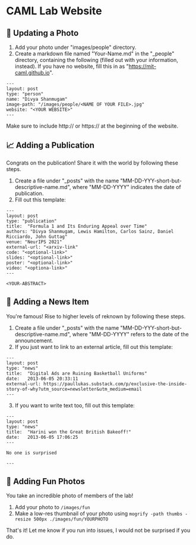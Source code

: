 CAML Lab Website
======================

📸 Updating a Photo
---------
1. Add your photo under "images/people" directory.
2. Create a markdown file named "Your-Name.md" in the "\_people" directory, containing the following (filled out with your information, instead).  If you have no website, fill this in as "https://mit-caml.github.io".
```
---
layout: post
type: "person"
name: "Divya Shanmugam"
image-path: "/images/people/<NAME OF YOUR FILE>.jpg"
website: "<YOUR WEBSITE>"
---
```

Make sure to include http:// or https:// at the beginning of the website.


📈 Adding a Publication
-------

Congrats on the publication! Share it with the world by following these steps.

1. Create a file under "\_posts" with the name "MM-DD-YYY-short-but-descriptive-name.md", where "MM-DD-YYYY" indicates the date of publication.
2. Fill out this template:

```
---
layout: post
type: "publication"
title:  "Formula 1 and Its Enduring Appeal over Time"
authors: "Divya Shanmugam, Lewis Hamilton, Carlos Sainz, Daniel Ricciardo, John Guttag"
venue: "NeurIPS 2021" 
external-url: "<arxiv-link"
code: "<optional-link>"
slides: "<optional-link>"
poster: "<optional-link>"
video: "<optiona-link>"
---

<YOUR-ABSTRACT>
``` 

🚨 Adding a News Item
--------------

You're famous! Rise to higher levels of reknown by following these steps.

1. Create a file under "\_posts" with the name "MM-DD-YYY-short-but-descriptive-name.md", where "MM-DD-YYYY" refers to the date of the announcement.
2. If you just want to link to an external article, fill out this template:

```
---
layout: post
type: "news"
title:  "Digital Ads are Ruining Basketball Uniforms"
date:   2013-06-05 20:33:11
external-url: https://paullukas.substack.com/p/exclusive-the-inside-story-of-why?utm_source=newsletter&utm_medium=email
---
```
3. If you want to write text too, fill out this template:

```
---
layout: post
type: "news"
title:  "Harini won the Great British Bakeoff!"
date:   2013-06-05 17:06:25
---

No one is surprised

---
```


📸 Adding Fun Photos
-----------------

You take an incredible photo of members of the lab!

1. Add your photo to `/images/fun`
2. Make a low-res thumbnail of your photo using `mogrify -path thumbs -resize 500px ./images/fun/YOURPHOTO`


That's it! Let me know if you run into issues, I would not be surprised if you do. 
